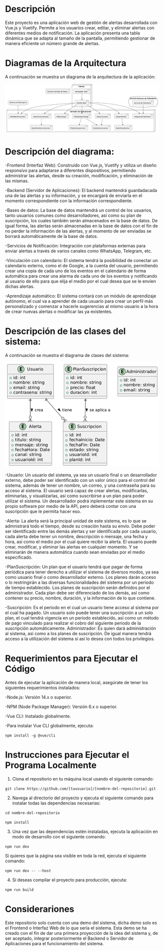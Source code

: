 # Descripción
Este proyecto es una aplicación web de gestión de alertas desarrollada con Vue.js y Vuetify. Permite a los usuarios crear, editar, y eliminar alertas con diferentes medios de notificación. La aplicación presenta una tabla dinámica que se adapta al tamaño de la pantalla, permitiendo gestionar de manera eficiente un número grande de alertas.

# Diagramas de la Arquitectura
A continuación se muestra un diagrama de la arquitectura de la aplicación:

![Vista del Deployment del sistema](Deployment.png)

# Descripción del diagrama:

-Frontend (Interfaz Web): Construido con Vue.js, Vuetify y utiliza un diseño responsivo para adaptarse a diferentes dispositivos, permitiendo administrar las alertas, desde su creación, modificación, y eliminación de las mismas.

-Backend (Servidor de Aplicaciones): El backend mantendrá guardadacada una de las alertas y su información, y se encargará de enviarla en el momento correspondiente con la información correspondiente.

-Bases de datos: La base de datos mantendrá un control de los usuarios, tanto usuarios comunes como desarrolladores, así como su plan de suscripción, los cuales también serán almacenados en la base de datos. De igual forma, las alertas serán almacenadas en la base de datos con el fin de no perder la información de las alertas, y al momento de ser enviadas se borrará automáticamente de la base de datos.

-Servicios de Notificación: Integración con plataformas externas para enviar alertas a través de varios canales como WhatsApp, Telegram, etc.

-Vinculación con calendario: El sistema tendrá la posibilidad de conectar un calendario externo, como el de Google, a la cuenta del usuario, permitiendo crear una copia de cada uno de los eventos en el calendario de forma automática para crear una alarma de cada uno de los eventos y notificando al usuario de ello para que elija el medio por el cual desea que se le envíen dichas alertas.

-Aprendizaje automático: El sistema contará con un módulo de aprendizaje autónomo, el cual va a aprender de cada usuario para crear un perfil más personalizado y comenzar a hacerle sugerencias al mismo usuario a la hora de crear nuevas alertas o modificar las ya existentes.

# Descripción de las clases del sistema:
A continuación se muestra el diagrama de clases del sistema:

![Diagrama de clases del sistema](Clases.png)

-Usuario: Un usuario del sistema, ya sea un usuario final o un desarrollador externo, debe poder ser identificado con un valor único para el control del sistema, además de tener un nombre, un correo, y una contraseña para su acceso al sistema. El usuario será capaz de crear alertas, modificarlas, eliminarlas, y visualizarlas, así como suscribirse a un plan para poder utilizar el sistema. Un desarrollador podrá inplementar este sistema en su propio software por medio de la API, pero deberá contar con una suscripción que le permita hacer eso.

-Alerta: La alerta será la principal unidad de este sistema, es lo que se admnistrará todo el tiempo, desde su creación hasta su envío. Debe poder ser identificado entre las demás alertas y ser identificada por cada usuario, cada alerta debe tener un nombre, descripción o mensaje, una fecha y hora, así como el medio por el cual quiere recibir la alerta. El usuario puede crear, modificar, y eliminar las alertas en cualquier momento. Y se eliminarán de manera automática cuando sean enviadas por el medio especificado.

-PlanSuscripción: Un plan que el usuario tendrá que pagar de forma periódica para tener derecho a utilizar el sistema de diversos modos, ya sea como usuario final o como desarrollador externo. Los planes darán acceso o lo restringirán a las diversas funcionalidades del sistema por un periodo de tiempo establecido. Los planes de suscripción serán definidos por el administrador. Cada plan debe ser diferenciado de los demás, así como contener su precio, nombre, duración, y la información de lo que contiene.

-Suscripción: Es el periodo en el cual un usuario tiene acceso al sistema por el cual ha pagado. Un usuario solo puede tener una suscripción a un solo plan, el cual tendrá vigencia en un periodo establecido, así como un método de pago vinculado para realizar el cobro del siguiente periodo de la suscripción automáticamente.
Administrador: Es quien dará administración al sistema, así como a los planes de suscripción. De igual manera tendrá acceso a la utilización del sistema si así lo desea con todos los privilegios.

# Requerimientos para Ejecutar el Código
Antes de ejecutar la aplicación de manera local, asegúrate de tener los siguientes requerimientos instalados:

-Node.js: Versión 14.x o superior.

-NPM (Node Package Manager): Versión 6.x o superior.

-Vue CLI: Instalado globalmente.

-Para instalar Vue CLI globalmente, ejecuta:

`npm install -g @vue/cli`


# Instrucciones para Ejecutar el Programa Localmente
1. Clona el repositorio en tu máquina local usando el siguiente comando:

`git clone https://github.com/[tuusuario]/[nombre-del-repositorio].git`

2. Navega al directorio del proyecto y ejecuta el siguiente comando para instalar todas las dependencias necesarias:

`cd nombre-del-repositorio`

`npm install`

3. Una vez que las dependencias estén instaladas, ejecuta la aplicación en modo de desarrollo con el siguiente comando:

`npm run dev`

Si quieres que la página sea visible en toda la red, ejecuta el siguiente comando:

`npm run dev -- --host`

4. Si deseas compilar el proyecto para producción, ejecuta:

`npm run build`


# Considerariones
Este repositorio solo cuenta con una demo del sistema, dicha demo solo es el Frontend o Interfaz Web de lo que sería el sistema.
Esta demo se ha creado con el fin de dar una primera proyección de la idea del sistema y, de ser aceptado, integrar posteriormente el Backend o Servidor de Aplicaciones para el funcionamiento del sistema.